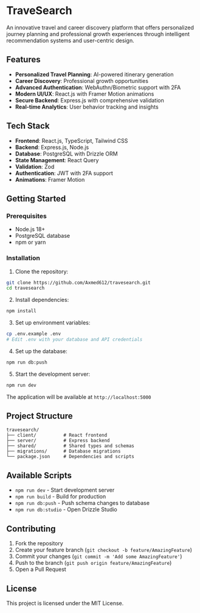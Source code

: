# TraveSearch

An innovative travel and career discovery platform that offers personalized journey planning and professional growth experiences through intelligent recommendation systems and user-centric design.

## Features

- **Personalized Travel Planning**: AI-powered itinerary generation
- **Career Discovery**: Professional growth opportunities
- **Advanced Authentication**: WebAuthn/Biometric support with 2FA
- **Modern UI/UX**: React.js with Framer Motion animations
- **Secure Backend**: Express.js with comprehensive validation
- **Real-time Analytics**: User behavior tracking and insights

## Tech Stack

- **Frontend**: React.js, TypeScript, Tailwind CSS
- **Backend**: Express.js, Node.js
- **Database**: PostgreSQL with Drizzle ORM
- **State Management**: React Query
- **Validation**: Zod
- **Authentication**: JWT with 2FA support
- **Animations**: Framer Motion

## Getting Started

### Prerequisites

- Node.js 18+ 
- PostgreSQL database
- npm or yarn

### Installation

1. Clone the repository:
```bash
git clone https://github.com/Axmed612/travesearch.git
cd travesearch
```

2. Install dependencies:
```bash
npm install
```

3. Set up environment variables:
```bash
cp .env.example .env
# Edit .env with your database and API credentials
```

4. Set up the database:
```bash
npm run db:push
```

5. Start the development server:
```bash
npm run dev
```

The application will be available at `http://localhost:5000`

## Project Structure

```
travesearch/
├── client/          # React frontend
├── server/          # Express backend
├── shared/          # Shared types and schemas
├── migrations/      # Database migrations
└── package.json     # Dependencies and scripts
```

## Available Scripts

- `npm run dev` - Start development server
- `npm run build` - Build for production
- `npm run db:push` - Push schema changes to database
- `npm run db:studio` - Open Drizzle Studio

## Contributing

1. Fork the repository
2. Create your feature branch (`git checkout -b feature/AmazingFeature`)
3. Commit your changes (`git commit -m 'Add some AmazingFeature'`)
4. Push to the branch (`git push origin feature/AmazingFeature`)
5. Open a Pull Request

## License

This project is licensed under the MIT License.